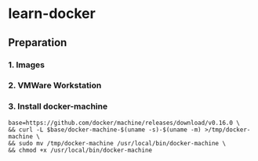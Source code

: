 # learn-docker

## Preparation
### 1. Images

### 2. VMWare Workstation

### 3. Install docker-machine
````
base=https://github.com/docker/machine/releases/download/v0.16.0 \
&& curl -L $base/docker-machine-$(uname -s)-$(uname -m) >/tmp/docker-machine \
&& sudo mv /tmp/docker-machine /usr/local/bin/docker-machine \
&& chmod +x /usr/local/bin/docker-machine
````
